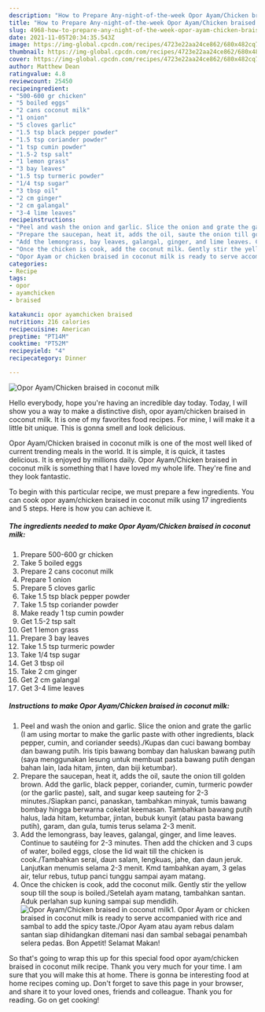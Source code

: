 ```yaml
---
description: "How to Prepare Any-night-of-the-week Opor Ayam/Chicken braised in coconut milk"
title: "How to Prepare Any-night-of-the-week Opor Ayam/Chicken braised in coconut milk"
slug: 4968-how-to-prepare-any-night-of-the-week-opor-ayam-chicken-braised-in-coconut-milk
date: 2021-11-05T20:34:35.543Z
image: https://img-global.cpcdn.com/recipes/4723e22aa24ce862/680x482cq70/opor-ayamchicken-braised-in-coconut-milk-recipe-main-photo.jpg
thumbnail: https://img-global.cpcdn.com/recipes/4723e22aa24ce862/680x482cq70/opor-ayamchicken-braised-in-coconut-milk-recipe-main-photo.jpg
cover: https://img-global.cpcdn.com/recipes/4723e22aa24ce862/680x482cq70/opor-ayamchicken-braised-in-coconut-milk-recipe-main-photo.jpg
author: Matthew Dean
ratingvalue: 4.8
reviewcount: 25450
recipeingredient:
- "500-600 gr chicken"
- "5 boiled eggs"
- "2 cans coconut milk"
- "1 onion"
- "5 cloves garlic"
- "1.5 tsp black pepper powder"
- "1.5 tsp coriander powder"
- "1 tsp cumin powder"
- "1.5-2 tsp salt"
- "1 lemon grass"
- "3 bay leaves"
- "1.5 tsp turmeric powder"
- "1/4 tsp sugar"
- "3 tbsp oil"
- "2 cm ginger"
- "2 cm galangal"
- "3-4 lime leaves"
recipeinstructions:
- "Peel and wash the onion and garlic. Slice the onion and grate the garlic (I am using mortar to make the garlic paste with other ingredients, black pepper, cumin, and coriander seeds)./Kupas dan cuci bawang bombay dan bawang putih. Iris tipis bawang bombay dan haluskan bawang putih (saya menggunakan lesung untuk membuat pasta bawang putih dengan bahan lain, lada hitam, jinten, dan biji ketumbar)."
- "Prepare the saucepan, heat it, adds the oil, saute the onion till golden brown. Add the garlic, black pepper, coriander, cumin, turmeric powder (or the garlic paste), salt, and sugar keep sauteing for 2-3 minutes./Siapkan panci, panaskan, tambahkan minyak, tumis bawang bombay hingga berwarna cokelat keemasan. Tambahkan bawang putih halus, lada hitam, ketumbar, jintan, bubuk kunyit (atau pasta bawang putih), garam, dan gula, tumis terus selama 2-3 menit."
- "Add the lemongrass, bay leaves, galangal, ginger, and lime leaves. Continue to sautéing for 2-3 minutes. Then add the chicken and 3 cups of water, boiled eggs, close the lid wait till the chicken is cook./Tambahkan serai, daun salam, lengkuas, jahe, dan daun jeruk. Lanjutkan menumis selama 2-3 menit. Kmd tambahkan ayam, 3 gelas air, telur rebus, tutup panci tunggu sampai ayam matang."
- "Once the chicken is cook, add the coconut milk. Gently stir the yellow soup till the soup is boiled./Setelah ayam matang, tambahkan santan. Aduk perlahan sup kuning sampai sup mendidih."
- "Opor Ayam or chicken braised in coconut milk is ready to serve accompanied with rice and sambal to add the spicy taste./Opor Ayam atau ayam rebus dalam santan siap dihidangkan ditemani nasi dan sambal sebagai penambah selera pedas. Bon Appetit! Selamat Makan!"
categories:
- Recipe
tags:
- opor
- ayamchicken
- braised

katakunci: opor ayamchicken braised 
nutrition: 216 calories
recipecuisine: American
preptime: "PT14M"
cooktime: "PT52M"
recipeyield: "4"
recipecategory: Dinner

---
```



![Opor Ayam/Chicken braised in coconut milk](https://img-global.cpcdn.com/recipes/4723e22aa24ce862/680x482cq70/opor-ayamchicken-braised-in-coconut-milk-recipe-main-photo.jpg)

Hello everybody, hope you're having an incredible day today. Today, I will show you a way to make a distinctive dish, opor ayam/chicken braised in coconut milk. It is one of my favorites food recipes. For mine, I will make it a little bit unique. This is gonna smell and look delicious.

Opor Ayam/Chicken braised in coconut milk is one of the most well liked of current trending meals in the world. It is simple, it is quick, it tastes delicious. It is enjoyed by millions daily. Opor Ayam/Chicken braised in coconut milk is something that I have loved my whole life. They're fine and they look fantastic.




To begin with this particular recipe, we must prepare a few ingredients. You can cook opor ayam/chicken braised in coconut milk using 17 ingredients and 5 steps. Here is how you can achieve it.

<!--inarticleads1-->

##### The ingredients needed to make Opor Ayam/Chicken braised in coconut milk:

1. Prepare 500-600 gr chicken
1. Take 5 boiled eggs
1. Prepare 2 cans coconut milk
1. Prepare 1 onion
1. Prepare 5 cloves garlic
1. Take 1.5 tsp black pepper powder
1. Take 1.5 tsp coriander powder
1. Make ready 1 tsp cumin powder
1. Get 1.5-2 tsp salt
1. Get 1 lemon grass
1. Prepare 3 bay leaves
1. Take 1.5 tsp turmeric powder
1. Take 1/4 tsp sugar
1. Get 3 tbsp oil
1. Take 2 cm ginger
1. Get 2 cm galangal
1. Get 3-4 lime leaves




<!--inarticleads2-->

##### Instructions to make Opor Ayam/Chicken braised in coconut milk:

1. Peel and wash the onion and garlic. Slice the onion and grate the garlic (I am using mortar to make the garlic paste with other ingredients, black pepper, cumin, and coriander seeds)./Kupas dan cuci bawang bombay dan bawang putih. Iris tipis bawang bombay dan haluskan bawang putih (saya menggunakan lesung untuk membuat pasta bawang putih dengan bahan lain, lada hitam, jinten, dan biji ketumbar).
1. Prepare the saucepan, heat it, adds the oil, saute the onion till golden brown. Add the garlic, black pepper, coriander, cumin, turmeric powder (or the garlic paste), salt, and sugar keep sauteing for 2-3 minutes./Siapkan panci, panaskan, tambahkan minyak, tumis bawang bombay hingga berwarna cokelat keemasan. Tambahkan bawang putih halus, lada hitam, ketumbar, jintan, bubuk kunyit (atau pasta bawang putih), garam, dan gula, tumis terus selama 2-3 menit.
1. Add the lemongrass, bay leaves, galangal, ginger, and lime leaves. Continue to sautéing for 2-3 minutes. Then add the chicken and 3 cups of water, boiled eggs, close the lid wait till the chicken is cook./Tambahkan serai, daun salam, lengkuas, jahe, dan daun jeruk. Lanjutkan menumis selama 2-3 menit. Kmd tambahkan ayam, 3 gelas air, telur rebus, tutup panci tunggu sampai ayam matang.
1. Once the chicken is cook, add the coconut milk. Gently stir the yellow soup till the soup is boiled./Setelah ayam matang, tambahkan santan. Aduk perlahan sup kuning sampai sup mendidih.
<img src="//assets-global.cpcdn.com/assets/icons/button_play-2c75c40dde080a61004c1f40b05d8f140eaff45d7e9e6481dc71c63d2e7c4909.png" alt="Opor Ayam/Chicken braised in coconut milk">1. Opor Ayam or chicken braised in coconut milk is ready to serve accompanied with rice and sambal to add the spicy taste./Opor Ayam atau ayam rebus dalam santan siap dihidangkan ditemani nasi dan sambal sebagai penambah selera pedas. Bon Appetit! Selamat Makan!




So that's going to wrap this up for this special food opor ayam/chicken braised in coconut milk recipe. Thank you very much for your time. I am sure that you will make this at home. There is gonna be interesting food at home recipes coming up. Don't forget to save this page in your browser, and share it to your loved ones, friends and colleague. Thank you for reading. Go on get cooking!
